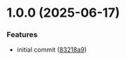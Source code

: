 # 1.0.0 (2025-06-17)


### Features

* initial commit ([83218a9](https://github.com/AlessandroZanatta/external-dns-porkbun-webhook/commit/83218a901d9c5a7ff551e6ec2eb73267015368b4))
